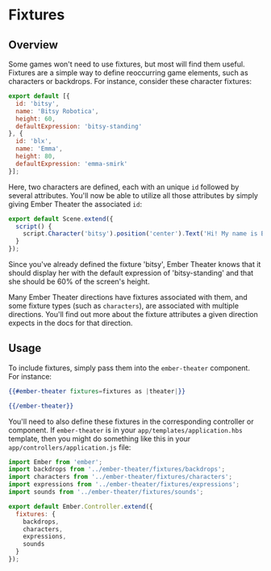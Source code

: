 # Fixtures

## Overview

Some games won't need to use fixtures, but most will find them useful. Fixtures are a simple way to define reoccurring game elements, such as characters or backdrops. For instance, consider these character fixtures:

```js
export default [{
  id: 'bitsy',
  name: 'Bitsy Robotica',
  height: 60,
  defaultExpression: 'bitsy-standing'
}, {
  id: 'blx',
  name: 'Emma',
  height: 80,
  defaultExpression: 'emma-smirk'
}];
```

Here, two characters are defined, each with an unique `id` followed by several attributes. You'll now be able to utilize all those attributes by simply giving Ember Theater the associated `id`:

```js
export default Scene.extend({
  script() {
    script.Character('bitsy').position('center').Text('Hi! My name is Bitsy!');
  }
});
```

Since you've already defined the fixture 'bitsy', Ember Theater knows that it should display her with the default expression of 'bitsy-standing' and that she should be 60% of the screen's height.

Many Ember Theater directions have fixtures associated with them, and some fixture types (such as `characters`), are associated with multiple directions. You'll find out more about the fixture attributes a given direction expects in the docs for that direction.

## Usage

To include fixtures, simply pass them into the `ember-theater` component. For instance:

```hbs
{{#ember-theater fixtures=fixtures as |theater|}}

{{/ember-theater}}
```

You'll need to also define these fixtures in the corresponding controller or component. If `ember-theater` is in your `app/templates/application.hbs` template, then you might do something like this in your `app/controllers/application.js` file:

```js
import Ember from 'ember';
import backdrops from '../ember-theater/fixtures/backdrops';
import characters from '../ember-theater/fixtures/characters';
import expressions from '../ember-theater/fixtures/expressions';
import sounds from '../ember-theater/fixtures/sounds';

export default Ember.Controller.extend({
  fixtures: {
    backdrops,
    characters,
    expressions,
    sounds
  }
});
```
